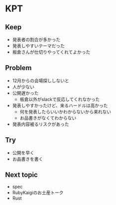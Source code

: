 # KPT

## Keep

- 発表者の割合が多かった
- 発表しやすいテーマだった
- 板倉さんが仕切りやってくれてよかった

## Problem

- 12月からの会場探ししないと
- 人が少ない
- 公開遅かった
  - 板倉以外がslackで反応してくれなかった
- 発表しやすかったけど、来るハードルは高かった
  - 何を発表したらいいかわからないから来れない
  - お品書きがなくてわからない
- 発表内容被るリスクがあった

## Try

- 公開を早く
- お品書きを書く

## Next topic

- spec
- RubyKaigiのお土産トーク
- Rust
